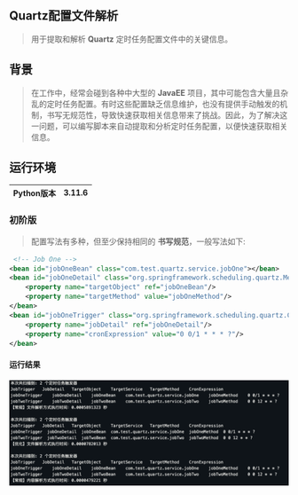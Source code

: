 ## Quartz配置文件解析
> 用于提取和解析 **Quartz** 定时任务配置文件中的关键信息。

## 背景
> 在工作中，经常会碰到各种中大型的 **JavaEE** 项目，其中可能包含大量且杂乱的定时任务配置。有时这些配置缺乏信息维护，也没有提供手动触发的机制，书写无规范性，导致快速获取相关信息带来了挑战。因此，为了解决这一问题，可以编写脚本来自动提取和分析定时任务配置，以便快速获取相关信息。

## 运行环境

|Python版本|3.11.6|
|--|--|

### 初阶版
> 配置写法有多种，但至少保持相同的 **书写规范**，一般写法如下:

```xml
 <!-- Job One -->
<bean id="jobOneBean" class="com.test.quartz.service.jobOne"></bean>
<bean id="jobOneDetail" class="org.springframework.scheduling.quartz.MethodInvokingJobDetailFactoryBean">
    <property name="targetObject" ref="jobOneBean"/>
    <property name="targetMethod" value="jobOneMethod"/>
</bean>
<bean id="jobOneTrigger" class="org.springframework.scheduling.quartz.CronTriggerFactoryBean">
    <property name="jobDetail" ref="jobOneDetail"/>
    <property name="cronExpression" value="0 0/1 * * * ?"/>
</bean>
```

#### 运行结果
![parse_quartz_config_basic](./image/parse_quartz_config.png)
